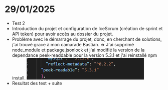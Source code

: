 # 29/01/2025

- Test 2
- Introduction du projet et configuration de IceScrum (création de sprint et API token) pour avoir accès au dossier du projet.
- Problème avec le démarrage du projet, donc, en cherchant de solutions, j'ai trouvé grace à mon camarade Bastian. => J'ai supprimé node_module et package.jsonlock et j'ai modifié la version de la dependance peek-readdable pour la version 5.3.1 et j'ai reinstallé npm install.
  ![alt text](image.png)
- Resultat des test + suite
